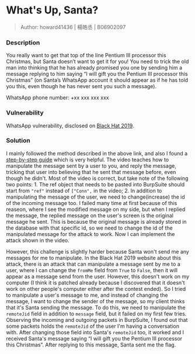 # What's Up, Santa?

> Author: howard41436 | 楊皓丞 | B06902097

### Description

You really want to get that top of the line Pentium III processor this Christmas, but Santa doesn’t want to get it for you! You need to trick the old man into thinking that he has already promised you one by sending him a message replying to him saying “I will gift you the Pentium III processor this Christmas” (on Santa’s WhatsApp account it should appear as if he has told you this, even though he has never sent you such a message).

WhatsApp phone number: +xx xxx xxx xxx

### Vulnerability

WhatsApp vulnerability, disclosed on [Black Hat 2019](https://research.checkpoint.com/2019/black-hat-2019-whatsapp-protocol-decryption-for-chat-manipulation-and-more/?fbclid=IwAR3U7JKYsW-RxxyC18ivaZZDJVYjCRKzkZkET5q2Blt4wGdYRYUe_hX7Cb8).

### Solution

I mainly followed the method described in the above link, and also I found a [step-by-step guide](https://www.youtube.com/watch?v=do_4bEI3Ahs&fbclid=IwAR3rLpSPFM-lytAMQ00-d2mXwfuHT5d_QMKJIuNR_o6vvbmDijQdXJl3lfo) which is very helpful. The video teaches how to manipulate the message sent by a user to you, and reply the message, tricking that user into believing that he sent that message before, even though he didn't. Most of the video is correct, but take note of the following two points: 1. The ref object that needs to be pasted into BurpSuite should start from `"ref"` instead of `["Conn",` in the video; 2. In addition to manipulating the message of the user, we need to change(increase) the id of the incoming message too. I failed many time at first because of this reaseon, where I see the modified message on my side, but when I replied the message, the replied message on the user's screen is the original message he sent. This is because the original message is already stored in the database with that specific id, so we need to change the id of the manipulated message for the attack to work. Now I can implement the attack shown in the video.

However, this challenge is slightly harder because Santa won't send me any messages for me to manipulate. In the Black Hat 2019 website about this attack, there is an attack that can manipulate a message sent by me to a user, where I can change the `fromMe` field from `True` to `False`, then it will appear as a message send from the user. However, this doesn't work on my computer (I think it is patched already because I discovered that it doesn't work on other people's computer either after the contest ended). So I tried to manipulate a user's message to me, and instead of changing the message, I want to change the sender of the message, so my client thinks that it's Santa sending the message. To do this, we need to manipulate the `remoteJid` field in addition to `message` field, but it failed on my first few tries. Observing the incoming and outgoing packets in BurpSuite, I found out that some packets holds the `remoteJid` of the user I'm having a conversation with. After changing those field into Santa's `remoteJid` too, it worked and I received Santa's message saying “I will gift you the Pentium III processor this Christmas”. After replying to this message, Santa sent me the flag.
